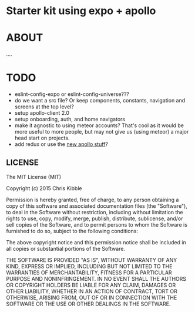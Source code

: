 # Starter kit using expo + apollo

# ABOUT
....

# TODO

- eslint-config-expo or eslint-config-universe???
- do we want a src file? Or keep components, constants, navigation and screens at the top level?
- setup apollo-client 2.0
- setup onboarding, auth, and home navigators
- make it agnostic to using meteor accounts? That's cool as it would be more useful to more people, but may not give us (using meteor) a major head start on projects.
- add redux or use the [new apollo stuff](https://dev-blog.apollodata.com/the-future-of-state-management-dd410864cae2)?



## LICENSE
 
The MIT License (MIT)

Copyright (c) 2015 Chris Kibble

Permission is hereby granted, free of charge, to any person obtaining a copy of this software and associated documentation files (the "Software"), to deal in the Software without restriction, including without limitation the rights to use, copy, modify, merge, publish, distribute, sublicense, and/or sell copies of the Software, and to permit persons to whom the Software is furnished to do so, subject to the following conditions:

The above copyright notice and this permission notice shall be included in all copies or substantial portions of the Software.

THE SOFTWARE IS PROVIDED "AS IS", WITHOUT WARRANTY OF ANY KIND, EXPRESS OR IMPLIED, INCLUDING BUT NOT LIMITED TO THE WARRANTIES OF MERCHANTABILITY, FITNESS FOR A PARTICULAR PURPOSE AND NONINFRINGEMENT. IN NO EVENT SHALL THE AUTHORS OR COPYRIGHT HOLDERS BE LIABLE FOR ANY CLAIM, DAMAGES OR OTHER LIABILITY, WHETHER IN AN ACTION OF CONTRACT, TORT OR OTHERWISE, ARISING FROM, OUT OF OR IN CONNECTION WITH THE SOFTWARE OR THE USE OR OTHER DEALINGS IN THE SOFTWARE.